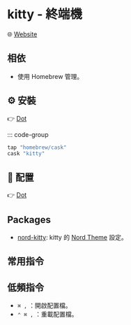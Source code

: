 # kitty - 終端機 <Badge type="danger" text="macOS" /> <Badge type="warning" text="Homebrew" />

<Cover src="https://raw.githubusercontent.com/kovidgoyal/kitty/master/logo/kitty.svg" />

:globe_with_meridians: [Website](https://sw.kovidgoyal.net/kitty/)

## 相依

- 使用 Homebrew 管理。

## :gear: 安裝

:point_right: [Dot](https://github.com/peterhpchen/dotfiles/tree/main/dots/homebrew)

::: code-group

```ruby [Brewfile]
tap "homebrew/cask"
cask "kitty"
```

## :wrench: 配置

:point_right: [Dot](https://github.com/peterhpchen/dotfiles/tree/main/dots/kitty)

## Packages

- [nord-kitty](./nord-kitty/): kitty 的 [Nord Theme](https://www.nordtheme.com/) 設定。

## 常用指令

<!-- @include: ../kitty/sheet.md -->

## 低頻指令

- `⌘ ,` ：開啟配置檔。
- `⌃ ⌘ ,` ：重載配置檔。
